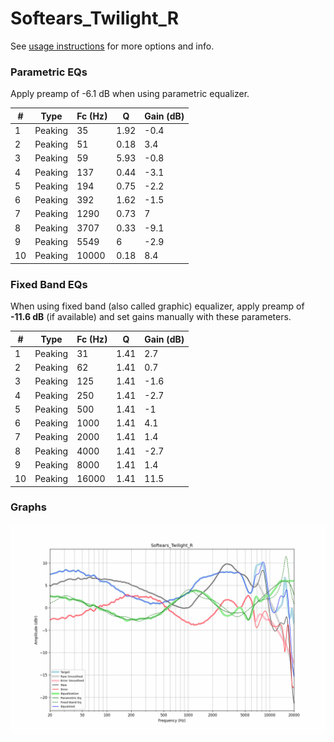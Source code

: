 # Softears_Twilight_R
See [usage instructions](https://github.com/jaakkopasanen/AutoEq#usage) for more options and info.

### Parametric EQs
Apply preamp of -6.1 dB when using parametric equalizer.

|   # | Type    |   Fc (Hz) |    Q |   Gain (dB) |
|-----|---------|-----------|------|-------------|
|   1 | Peaking |        35 | 1.92 |        -0.4 |
|   2 | Peaking |        51 | 0.18 |         3.4 |
|   3 | Peaking |        59 | 5.93 |        -0.8 |
|   4 | Peaking |       137 | 0.44 |        -3.1 |
|   5 | Peaking |       194 | 0.75 |        -2.2 |
|   6 | Peaking |       392 | 1.62 |        -1.5 |
|   7 | Peaking |      1290 | 0.73 |         7   |
|   8 | Peaking |      3707 | 0.33 |        -9.1 |
|   9 | Peaking |      5549 | 6    |        -2.9 |
|  10 | Peaking |     10000 | 0.18 |         8.4 |

### Fixed Band EQs
When using fixed band (also called graphic) equalizer, apply preamp of **-11.6 dB** (if available) and set gains manually with these parameters.

|   # | Type    |   Fc (Hz) |    Q |   Gain (dB) |
|-----|---------|-----------|------|-------------|
|   1 | Peaking |        31 | 1.41 |         2.7 |
|   2 | Peaking |        62 | 1.41 |         0.7 |
|   3 | Peaking |       125 | 1.41 |        -1.6 |
|   4 | Peaking |       250 | 1.41 |        -2.7 |
|   5 | Peaking |       500 | 1.41 |        -1   |
|   6 | Peaking |      1000 | 1.41 |         4.1 |
|   7 | Peaking |      2000 | 1.41 |         1.4 |
|   8 | Peaking |      4000 | 1.41 |        -2.7 |
|   9 | Peaking |      8000 | 1.41 |         1.4 |
|  10 | Peaking |     16000 | 1.41 |        11.5 |

### Graphs
![](./Softears_Twilight_R.png)

